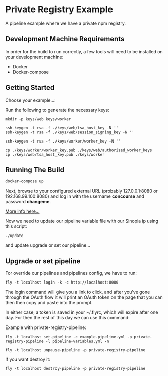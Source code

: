 Private Registry Example
========================

A pipeline example where we have a private npm registry.


Development Machine Requirements
--------------------------------

In order for the build to run correctly, a few tools will need to be installed on your
development machine:

* Docker
* Docker-compose


Getting Started
---------------

Choose your example...: 

Run the following to generate the necessary keys:
```
mkdir -p keys/web keys/worker

ssh-keygen -t rsa -f ./keys/web/tsa_host_key -N ''
ssh-keygen -t rsa -f ./keys/web/session_signing_key -N ''

ssh-keygen -t rsa -f ./keys/worker/worker_key -N ''

cp ./keys/worker/worker_key.pub ./keys/web/authorized_worker_keys
cp ./keys/web/tsa_host_key.pub ./keys/worker
```

Running The Build
-----------------

```
docker-compose up
```

Next, browse to your configured external URL (probably 127.0.0.1:8080 or 192.168.99.100:8080) and log in with the username **concourse** and password **changeme**.

[More info here...](https://concourse.ci/single-page.html#docker-repository)

Now we need to update our pipeline variable file with our Sinopia ip using this script:

```
./update
```

and update upgrade or set our pipeline...

Upgrade or set pipeline
-----------------------

For override our pipelines and pipelines config, we have to run:

```
fly -t localhost login -k -c http://localhost:8080
```

The login command will give you a link to click, and after you've gone through the OAuth flow it will print an OAuth token on the page that you can then then copy and paste into the prompt.

In either case, a token is saved in your ~/.flyrc, which will expire after one day. For then the rest of this day we can use this command:

Example with private-registry-pipeline:

```
fly -t localhost set-pipeline -c example-pipeline.yml -p private-registry-pipeline -l pipeline-variables.yml -n
    
fly -t localhost unpause-pipeline -p private-registry-pipeline
```

If you want destroy it:

```
fly -t localhost destroy-pipeline -p private-registry-pipeline
```
